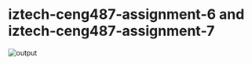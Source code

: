 # iztech-ceng487-assignment-6 and iztech-ceng487-assignment-7

![output](assets/assignment-6-and-7.gif)
